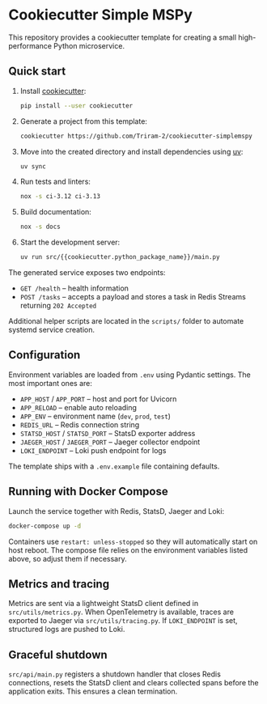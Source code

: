 # Cookiecutter Simple MSPy

This repository provides a cookiecutter template for creating a small high-performance Python microservice.

## Quick start

1. Install [cookiecutter](https://cookiecutter.readthedocs.io/):
   ```bash
   pip install --user cookiecutter
   ```
2. Generate a project from this template:
   ```bash
   cookiecutter https://github.com/Triram-2/cookiecutter-simplemspy
   ```
3. Move into the created directory and install dependencies using [uv](https://github.com/astral-sh/uv):
   ```bash
   uv sync
   ```
4. Run tests and linters:
   ```bash
   nox -s ci-3.12 ci-3.13
   ```
5. Build documentation:
   ```bash
   nox -s docs
   ```
6. Start the development server:
   ```bash
   uv run src/{{cookiecutter.python_package_name}}/main.py
   ```

The generated service exposes two endpoints:
- `GET /health` – health information
- `POST /tasks` – accepts a payload and stores a task in Redis Streams returning `202 Accepted`

Additional helper scripts are located in the `scripts/` folder to automate systemd service creation.

## Configuration

Environment variables are loaded from `.env` using Pydantic settings. The most
important ones are:

- `APP_HOST` / `APP_PORT` – host and port for Uvicorn
- `APP_RELOAD` – enable auto reloading
- `APP_ENV` – environment name (`dev`, `prod`, `test`)
- `REDIS_URL` – Redis connection string
- `STATSD_HOST` / `STATSD_PORT` – StatsD exporter address
- `JAEGER_HOST` / `JAEGER_PORT` – Jaeger collector endpoint
- `LOKI_ENDPOINT` – Loki push endpoint for logs

The template ships with a `.env.example` file containing defaults.

## Running with Docker Compose

Launch the service together with Redis, StatsD, Jaeger and Loki:

```bash
docker-compose up -d
```

Containers use `restart: unless-stopped` so they will automatically start on
host reboot. The compose file relies on the environment variables listed above,
so adjust them if necessary.

## Metrics and tracing

Metrics are sent via a lightweight StatsD client defined in
`src/utils/metrics.py`. When OpenTelemetry is available, traces are exported to
Jaeger via `src/utils/tracing.py`. If `LOKI_ENDPOINT` is set, structured logs are
pushed to Loki.

## Graceful shutdown

`src/api/main.py` registers a shutdown handler that closes Redis connections,
resets the StatsD client and clears collected spans before the application
exits. This ensures a clean termination.
